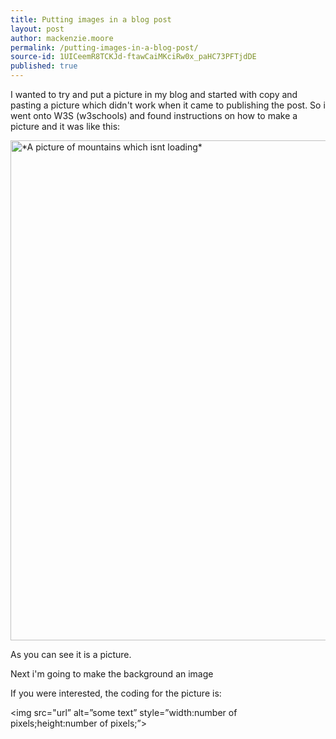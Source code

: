 ```yaml
---
title: Putting images in a blog post
layout: post
author: mackenzie.moore
permalink: /putting-images-in-a-blog-post/
source-id: 1UICeemR8TCKJd-ftawCaiMKciRw0x_paHC73PFTjdDE
published: true
---
```

I wanted to try and put a picture in my blog and started with copy and pasting a picture which didn't work when it came to publishing the post. So i went onto W3S (w3schools) and found instructions on how to make a picture and it was like this: 

<img src="https://upload.wikimedia.org/wikipedia/commons/c/c5/Moraine_Lake_17092005.jpg" alt="*A picture of mountains which isnt loading*" style="width:800;height:*550*;">

As you can see it is a picture.

Next i'm going to make the background an image

If you were interested, the coding for the picture is:

<img src="url” alt=”some text” style=”width:number of pixels;height:number of pixels;”>

